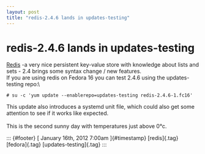 ```yaml
---
layout: post
title: "redis-2.4.6 lands in updates-testing"
---
```



redis-2.4.6 lands in updates-testing
====================================

[Redis](http://www.redis.io/) -a very nice persistent key-value store
with knowledge about lists and sets - 2.4 brings some syntax change /
new features.\
If you are using redis on Fedora 16 you can test 2.4.6 using the
updates-testing repo:\

    # su -c 'yum update --enablerepo=updates-testing redis-2.4.6-1.fc16'

This update also introduces a systemd unit file, which could also get
some attention to see if it works like expected.\
\
This is the second sunny day with temperatures just above 0°c.

::: {#footer}
[ January 16th, 2012 7:00am ]{#timestamp} [redis]{.tag} [fedora]{.tag}
[updates-testing]{.tag}
:::
